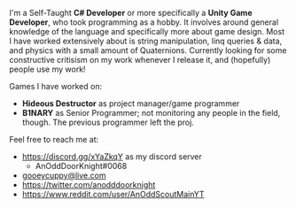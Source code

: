 I'm a Self-Taught **C# Developer** or more specifically a **Unity Game Developer**, who took programming as a hobby. It involves around general knowledge of the language and specifically more about game design. Most I have worked extensively about is string manipulation, linq queries & data, and physics with a small amount of Quaternions. Currently looking for some constructive critisism on my work whenever I release it, and (hopefully) people use my work!

Games I have worked on:
- **Hideous Destructor** as project manager/game programmer
- **B1NARY** as Senior Programmer; not monitoring any people in the field, though. The previous programmer left the proj.

Feel free to reach me at: 
- https://discord.gg/xYaZkqY as my discord server
  - AnOddDoorKnight#0068
- gooeycuppy@live.com
- https://twitter.com/anodddoorknight
- https://www.reddit.com/user/AnOddScoutMainYT

